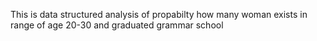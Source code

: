 This is data structured analysis of propabilty how many woman exists in range of age 20-30 and graduated grammar school
